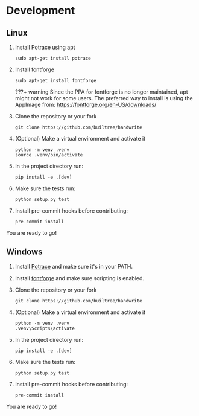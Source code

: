 # Development

## Linux

1. Install Potrace using apt

    ```console
    sudo apt-get install potrace
    ```

2. Install fontforge

    ```console
    sudo apt-get install fontforge
    ```

    ???+ warning
    Since the PPA for fontforge is no longer maintained, apt might not work for some users.
    The preferred way to install is using the AppImage from: https://fontforge.org/en-US/downloads/

3. Clone the repository or your fork

    ```console
    git clone https://github.com/builtree/handwrite
    ```

4. (Optional) Make a virtual environment and activate it

    ```console
    python -m venv .venv
    source .venv/bin/activate
    ```

5. In the project directory run:

    ```console
    pip install -e .[dev]
    ```

6. Make sure the tests run:

    ```console
    python setup.py test
    ```

7. Install pre-commit hooks before contributing:

    ```console
    pre-commit install
    ```

You are ready to go!

## Windows

1. Install [Potrace](http://potrace.sourceforge.net/#downloading) and make sure it's in your PATH.

2. Install [fontforge](https://fontforge.org/en-US/downloads/) and make sure scripting is enabled.

3. Clone the repository or your fork

    ```console
    git clone https://github.com/builtree/handwrite
    ```

4. (Optional) Make a virtual environment and activate it

    ```console
    python -m venv .venv
    .venv\Scripts\activate
    ```

5. In the project directory run:

    ```console
    pip install -e .[dev]
    ```

6. Make sure the tests run:

    ```console
    python setup.py test
    ```

7. Install pre-commit hooks before contributing:

    ```console
    pre-commit install
    ```

You are ready to go!
